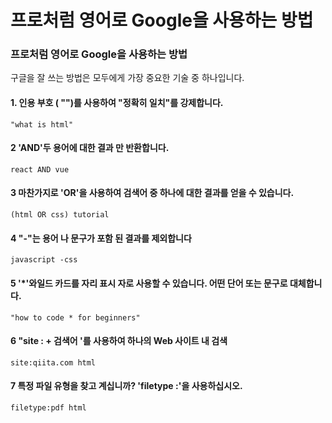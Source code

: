 # 프로처럼 영어로 Google을 사용하는 방법



### 프로처럼 영어로 Google을 사용하는 방법

구글을 잘 쓰는 방법은 모두에게 가장 중요한 기술 중 하나입니다.

#### 1. 인용 부호 ( "")를 사용하여 "정확히 일치"를 강제합니다.

```
"what is html"
```



#### 2 'AND'두 용어에 대한 결과 만 반환합니다.

```
react AND vue
```



#### 3 마찬가지로 'OR'을 사용하여 검색어 중 하나에 대한 결과를 얻을 수 있습니다.

```
(html OR css) tutorial
```



#### 4 "-"는 용어 나 문구가 포함 된 결과를 제외합니다

```
javascript -css
```



#### 5 '*'와일드 카드를 자리 표시 자로 사용할 수 있습니다. 어떤 단어 또는 문구로 대체합니다.

```
"how to code * for beginners"
```



#### 6 "site : + 검색어 '를 사용하여 하나의 Web 사이트 내 검색

```
site:qiita.com html
```



#### 7 특정 파일 유형을 찾고 계십니까? 'filetype :'을 사용하십시오.

```
filetype:pdf html
```



